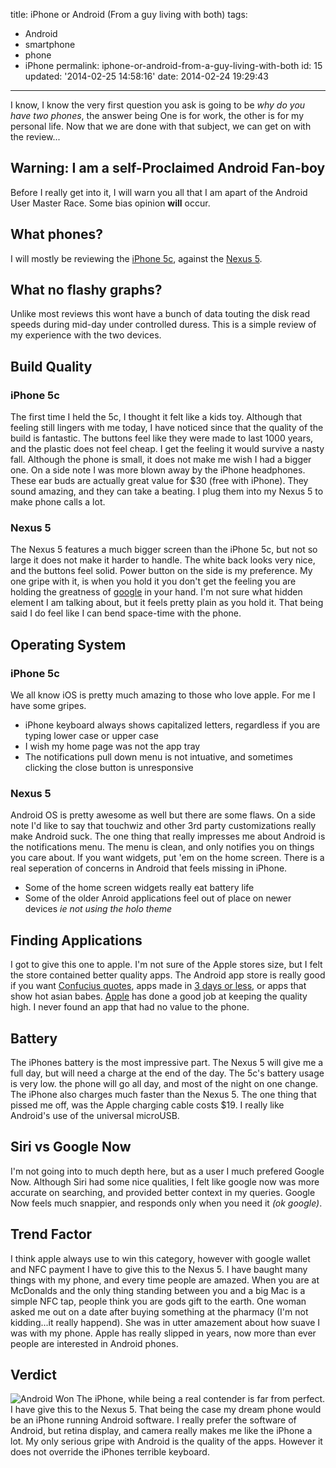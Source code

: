 title: iPhone or Android (From a guy living with both)
tags:

  - Android
  - smartphone
  - phone
  - iPhone
permalink: iphone-or-android-from-a-guy-living-with-both
id: 15
updated: '2014-02-25 14:58:16'
date: 2014-02-24 19:29:43
---

I know, I know the very first question you ask is going to be *why do you have two phones*, the answer being One is for work, the other is for my personal life. Now that we are done with that subject, we can get on with the review...
<!-- more -->
## Warning: I am a self-Proclaimed Android Fan-boy

Before I really get into it, I will warn you all that I am apart of the Android User Master Race. Some bias opinion **will** occur.

## What phones?

I will mostly be reviewing the [iPhone 5c](http://www.apple.com/iphone-5c/), against the [Nexus 5](https://play.google.com/store/devices/details/Nexus_5_16GB_White?id=nexus_5_white_16gb&hl=en).

## What no flashy graphs?

Unlike most reviews this wont have a bunch of data touting the disk read speeds during mid-day under controlled duress. This is a simple review of my experience with the two devices.

## Build Quality <i class="fa fa-apple"></i>

### iPhone 5c
The first time I held the 5c, I thought it felt like a kids toy. Although that feeling still lingers with me today, I have noticed since that the quality of the build is fantastic. The buttons feel like they were made to last 1000 years, and the plastic does not feel cheap. I get the feeling it would survive a nasty fall. Although the phone is small, it does not make me wish I had a bigger one. On a side note I was more blown away by the iPhone headphones. These ear buds are actually great value for $30 (free with iPhone). They sound amazing, and they can take a beating. I plug them into my Nexus 5 to make phone calls a lot.

### Nexus 5

The Nexus 5 features a much bigger screen than the iPhone 5c, but not so large it does not make it harder to handle. The white back looks very nice, and the buttons feel solid. Power button on the side is my preference. My one gripe with it, is when you hold it you don't get the feeling you are holding the greatness of [google](http://google.com) in your hand. I'm not sure what hidden element I am talking about, but it feels pretty plain as you hold it. That being said I do feel like I can bend space-time with the phone.

## Operating System <i class="fa fa-android"></i>

### iPhone 5c

We all know iOS is pretty much amazing to those who love apple. For me I have some gripes.

* iPhone keyboard always shows capitalized letters, regardless if you are typing lower case or upper case
* I wish my home page was not the app tray
* The notifications pull down menu is not intuative, and sometimes clicking the close button is unresponsive

### Nexus 5

Android OS is pretty awesome as well but there are some flaws. On a side note I'd like to say that touchwiz and other 3rd party customizations really make Android suck. The one thing that really impresses me about Android is the notifications menu. The menu is clean, and only notifies you on things you care about. If you want widgets, put 'em on the home screen. There is a real seperation of concerns in Android that feels missing in iPhone.

* Some of the home screen widgets really eat battery life
* Some of the older Anroid applications feel out of place on newer devices *ie not using the holo theme*


## Finding Applications <i class="fa fa-apple"></i>


I got to give this one to apple. I'm not sure of the Apple stores size, but I felt the store contained better quality apps. The Android app store is really good if you want [Confucius quotes](https://play.google.com/store/apps/details?id=com.Quotes.ConfuciusQuotes&hl=en), apps made in [3 days or less](https://play.google.com/store/apps/details?id=ultimategravatarsync.ultimategravatarsyncfree&hl=en), or apps that show hot asian babes. [Apple](http://www.apple.com/) has done a good job at keeping the quality high. I never found an app that had no value to the phone.

## Battery <i class="fa fa-apple"></i>

The iPhones battery is the most impressive part. The Nexus 5 will give me a full day, but will need a charge at the end of the day. The 5c's battery usage is very low. the phone will go all day, and most of the night on one change. The iPhone also charges much faster than the Nexus 5. The one thing that pissed me off, was the Apple charging cable costs $19. I really like Android's use of the universal microUSB.

## Siri vs Google Now <i class="fa fa-android"></i>

I'm not going into to much depth here, but as a user I much prefered Google Now. Although Siri had some nice qualities, I felt like google now was more accurate on searching, and provided better context in my queries. Google Now feels much snappier, and responds only when you need it *(ok google)*.

## Trend Factor <i class="fa fa-android"></i>

I think apple always use to win this category, however with google wallet and NFC payment I have to give this to the Nexus 5. I have baught many things with my phone, and every time people are amazed. When you are at McDonalds and the only thing standing between you and a big Mac is a simple NFC tap, people think you are gods gift to the earth. One woman asked me out on a date after buying something at the pharmacy (I'm not kidding...it really happend). She was in utter amazement about how suave I was with my phone. Apple has really slipped in years, now more than ever people are interested in Android phones.

## Verdict

![Android Won](/content/images/2014/Feb/115580-1.png)
The iPhone, while being a real contender is far from perfect. I have give this to the Nexus 5. That being the case my dream phone would be an iPhone running Android software. I really prefer the software of Android, but retina display, and camera really makes me like the iPhone a lot. My only serious gripe with Android is the quality of the apps. However it does not override the iPhones terrible keyboard.
